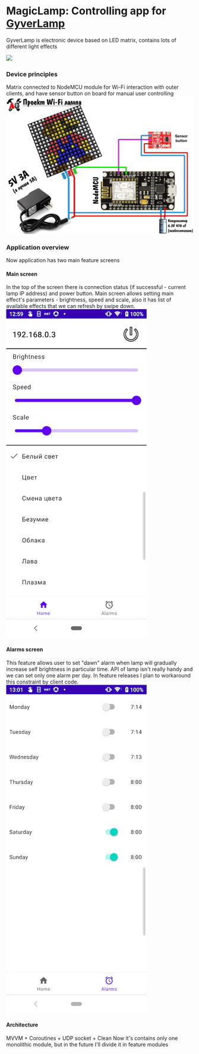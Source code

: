 # MagicLamp: Controlling app for [GyverLamp](https://alexgyver.ru/gyverlamp/)
GyverLamp is electronic device based on LED matrix, contains lots of different light effects
<p></p>

![](https://giant4.ru/upload/resize_cache/iblock/5af/400_400_140cd750bba9870f18aada2478b24840a/5af1375b952472b6e72d38ba9a189861.jpg)

### Device principles
Matrix connected to NodeMCU module for Wi-Fi interaction with outer clients, and have sensor button on board
for manual user controlling
![](images/scheme0-2.jpg)

### Application overview
Now application has two main feature screens

#### Main screen
In the top of the screen there is connection status (if successful - current lamp IP address) and power button.
Main screen allows setting main effect's parameters - brightness, speed and scale, also it has list of available 
effects that we can refresh by swipe down.
![](images/main_screen.png)

#### Alarms screen
This feature allows user to set "dawn" alarm when lamp will gradually increase self brightness in particular time.
API of lamp isn't really handy and we can set only one alarm per day. In feature releases I plan to workaround this
constraint by client code.
![](images/alarms_screen.png)

#### Architecture
MVVM + Coroutines + UDP socket + Clean
Now it's contains only one monolithic module, but in the future I'll divide it in feature modules
